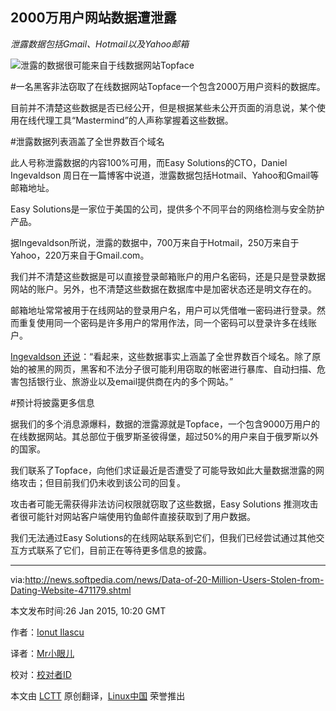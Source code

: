 2000万用户网站数据遭泄露
----------
*泄露数据包括Gmail、Hotmail以及Yahoo邮箱*

![泄露的数据很可能来自于线数据网站Topface](http://i1-news.softpedia-static.com/images/news2/Data-of-20-Million-Users-Stolen-from-Dating-Website-471179-2.jpg)

#一名黑客非法窃取了在线数据网站Topface一个包含2000万用户资料的数据库。

目前并不清楚这些数据是否已经公开，但是根据某些未公开页面的消息说，某个使用在线代理工具“Mastermind”的人声称掌握着这些数据。

#泄露数据列表涵盖了全世界数百个域名

此人号称泄露数据的内容100%可用，而Easy Solutions的CTO，Daniel Ingevaldson 周日在一篇博客中说道，泄露数据包括Hotmail、Yahoo和Gmail等邮箱地址。 

Easy Solutions是一家位于美国的公司，提供多个不同平台的网络检测与安全防护产品。

据Ingevaldson所说，泄露的数据中，700万来自于Hotmail，250万来自于Yahoo，220万来自于Gmail.com。

我们并不清楚这些数据是可以直接登录邮箱账户的用户名密码，还是只是登录数据网站的账户。另外，也不清楚这些数据在数据库中是加密状态还是明文存在的。

邮箱地址常常被用于在线网站的登录用户名，用户可以凭借唯一密码进行登录。然而重复使用同一个密码是许多用户的常用作法，同一个密码可以登录许多在线账户。


[Ingevaldson 还说](1)：“看起来，这些数据事实上涵盖了全世界数百个域名。除了原始的被黑的网页，黑客和不法分子很可能利用窃取的帐密进行暴库、自动扫描、危害包括银行业、旅游业以及email提供商在内的多个网站。”

#预计将披露更多信息

据我们的多个消息源爆料，数据的泄露源就是Topface，一个包含9000万用户的在线数据网站。其总部位于俄罗斯圣彼得堡，超过50%的用户来自于俄罗斯以外的国家。

我们联系了Topface，向他们求证最近是否遭受了可能导致如此大量数据泄露的网络攻击；但目前我们仍未收到该公司的回复。

攻击者可能无需获得非法访问权限就窃取了这些数据，Easy Solutions 推测攻击者很可能针对网站客户端使用钓鱼邮件直接获取到了用户数据。

我们无法通过Easy Solutions的在线网站联系到它们，但我们已经尝试通过其他交互方式联系了它们，目前正在等待更多信息的披露。 

--------------------------------------------------------------------------------

via:http://news.softpedia.com/news/Data-of-20-Million-Users-Stolen-from-Dating-Website-471179.shtml

本文发布时间:26 Jan 2015, 10:20 GMT

作者：[Ionut Ilascu][a]

译者：[Mr小眼儿](https://github.com/tinyeyeser)

校对：[校对者ID](https://github.com/校对者ID)

本文由 [LCTT](https://github.com/LCTT/TranslateProject) 原创翻译，[Linux中国](http://linux.cn/) 荣誉推出

[a]:http://news.softpedia.com/editors/browse/ionut-ilascu
[1]:http://newblog.easysol.net/dating-site-breached/ 
